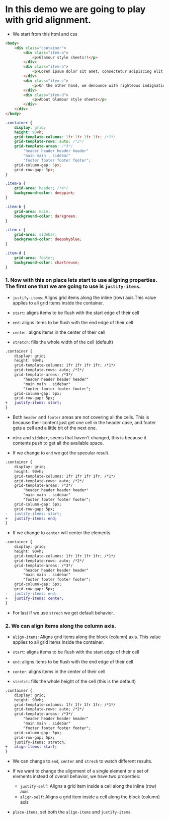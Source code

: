 # In this demo we are going to play with grid alignment.

* We start from this html and css

```html index.html
<body>
    <div class="container">
        <div class="item-a">
            <p>Glamour style sheets!!</p>
        </div>
        <div class="item-b">
            <p>Lorem ipsum dolor sit amet, consectetur adipiscing elit, sed do eiusmod tempor incididunt ut labore et dolore magna aliqua. Ut enim ad minim veniam, quis nostrud exercitation ullamco laboris nisi ut aliquip ex ea commodo consequat. Duis aute irure dolor in reprehenderit in voluptate velit esse cillum dolore eu fugiat nulla pariatur. Excepteur sint occaecat cupidatat non proident, sunt in culpa qui officia deserunt mollit anim id est laborum</p>
        </div>
        <div class="item-c">
            <p>On the other hand, we denounce with righteous indignation and dislike men who are so beguiled and demoralized by the charms of pleasure of the moment, so blinded by desire, that they cannot foresee the pain and trouble that are bound to ensue; and equal blame belongs to those who fail in their duty through weakness of will, which is the same as saying through shrinking from toil and pain. These cases are perfectly simple and easy to distinguish.</p>
        </div>
        <div class="item-d">
            <p>About Glamour style sheets</p>
        </div>
    </div>
</body>
```


```css site.css
.container {
    display: grid;
    height: 90vh;
    grid-template-columns: 1fr 1fr 1fr 1fr; /*1*/
    grid-template-rows: auto; /*2*/
    grid-template-areas: /*3*/
        "header header header header"
        "main main . sidebar"
        "footer footer footer footer";
    grid-column-gap: 5px;
    grid-row-gap: 5px;
}

.item-a {
    grid-area: header; /*4*/
    background-color: deeppink;
}

.item-b {
    grid-area: main;
    background-color: darkgreen;
}

.item-c {
    grid-area: sidebar;
    background-color: deepskyblue;
}

.item-d {
    grid-area: footer;
    background-color: chartreuse;
}
```

### 1. Now with this on place lets start to use aligning properties. The first one that we are going to use is `justify-items`.

* `justify-items`: Aligns grid items along the inline (row) axis.This value applies to all grid items inside the container.

* `start`: aligns items to be flush with the start edge of their cell
* `end`: aligns items to be flush with the end edge of their cell
* `center`: aligns items in the center of their cell
* `stretch`: fills the whole width of the cell (default)

```diff
.container {
    display: grid;
    height: 90vh;
    grid-template-columns: 1fr 1fr 1fr 1fr; /*1*/
    grid-template-rows: auto; /*2*/
    grid-template-areas: /*3*/
        "header header header header"
        "main main . sidebar"
        "footer footer footer footer";
    grid-column-gap: 5px;
    grid-row-gap: 5px;
+   justify-items: start;
}
```

* Both `header` and `footer` areas are not covering all the cells. This is because their content just get one cell in the header case, and footer gets a cell and a little bit of the next one.

* `mine` and `sidebar`, seems that haven't changed, this is because it contents push to get all the available space.

* If we change to `end` we got the specular result.

```diff
.container {
    display: grid;
    height: 90vh;
    grid-template-columns: 1fr 1fr 1fr 1fr; /*1*/
    grid-template-rows: auto; /*2*/
    grid-template-areas: /*3*/
        "header header header header"
        "main main . sidebar"
        "footer footer footer footer";
    grid-column-gap: 5px;
    grid-row-gap: 5px;
-   justify-items: start;
+   justify-items: end;
}
```

* If we change to `center` will center the elements.

```diff
.container {
    display: grid;
    height: 90vh;
    grid-template-columns: 1fr 1fr 1fr 1fr; /*1*/
    grid-template-rows: auto; /*2*/
    grid-template-areas: /*3*/
        "header header header header"
        "main main . sidebar"
        "footer footer footer footer";
    grid-column-gap: 5px;
    grid-row-gap: 5px;
-   justify-items: end;
+   justify-items: center;
}
```
* For last if we use `strech` we get default behavior.

### 2. We can align items along the column axis.

* `align-items`: Aligns grid items along the block (column) axis. This value applies to all grid items inside the container.

* `start`: aligns items to be flush with the start edge of their cell
* `end`: aligns items to be flush with the end edge of their cell
* `center`: aligns items in the center of their cell
* `stretch`: fills the whole height of the cell (this is the default)

```diff
.container {
    display: grid;
    height: 90vh;
    grid-template-columns: 1fr 1fr 1fr 1fr; /*1*/
    grid-template-rows: auto; /*2*/
    grid-template-areas: /*3*/
        "header header header header"
        "main main . sidebar"
        "footer footer footer footer";
    grid-column-gap: 5px;
    grid-row-gap: 5px;
    justify-items: stretch;
+   align-items: start;
}
```

* We can change to `end`, `center` and `strech` to watch different results.

* If we want to change the alignment of a single element or a set of elements instead of overall behavior, we have two properties:
    - `justify-self`: Aligns a grid item inside a cell along the inline (row) axis 
    - `align-self`: Aligns a grid item inside a cell along the block (column) axis

* `place-items`, set both the `align-items` and `justify-items`.